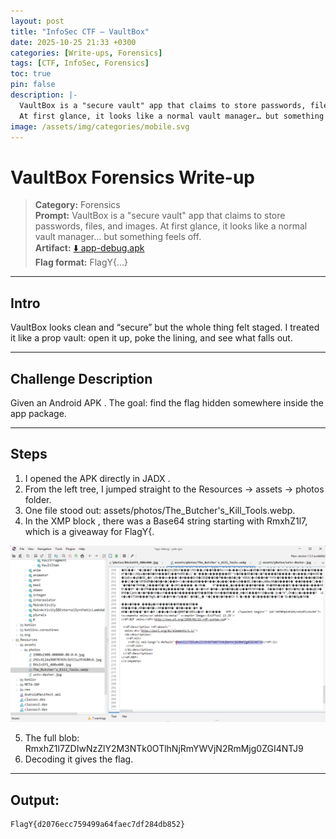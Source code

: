 ```yaml
---
layout: post
title: "InfoSec CTF – VaultBox"
date: 2025-10-25 21:33 +0300
categories: [Write-ups, Forensics]
tags: [CTF, InfoSec, Forensics]
toc: true
pin: false
description: |-
  VaultBox is a "secure vault" app that claims to store passwords, files, and images.
  At first glance, it looks like a normal vault manager… but something feels off.
image: /assets/img/categories/mobile.svg
---
```


# VaultBox Forensics Write-up

> **Category:** Forensics  
> **Prompt:** VaultBox is a "secure vault" app that claims to store passwords, files, and images. At first glance, it looks like a normal vault manager… but something feels off.  
> **Artifact:** [⬇️ app-debug.apk](/assets/file/writeup/VaultBox/app-debug.apk?raw=1)  
> **Flag format:** FlagY{...}

---

## Intro

VaultBox looks clean and “secure” but the whole thing felt staged. 
I treated it like a prop vault: open it up, poke the lining, and see what falls out.

---

## Challenge Description

Given an Android APK . The goal: find the flag hidden somewhere inside the app package. 

---

## Steps

1) I opened the APK directly in JADX .
2) From the left tree, I jumped straight to the Resources → assets → photos folder.
3) One file stood out: assets/photos/The_Butcher's_Kill_Tools.webp.
4) In the XMP block , there was a Base64 string starting with RmxhZ1l7, which is a giveaway for FlagY{.

![](/assets/file/writeup/VaultBox/1.png)

5) The full blob: RmxhZ1l7ZDIwNzZlY2M3NTk0OTlhNjRmYWVjN2RmMjg0ZGI4NTJ9
6) Decoding it gives the flag.


---

## Output:
```
FlagY{d2076ecc759499a64faec7df284db852}
```
